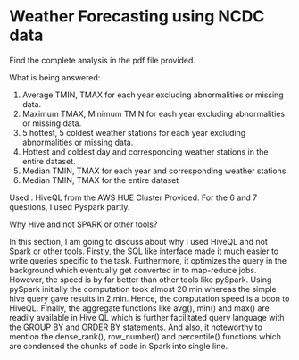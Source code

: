 Weather Forecasting using NCDC data
=====================================
Find the complete analysis in the pdf file provided.

What is being answered:
1. Average TMIN, TMAX for each year excluding abnormalities or missing data.
2. Maximum TMAX, Minimum TMIN for each year excluding abnormalities or missing data.
3. 5 hottest, 5 coldest weather stations for each year excluding abnormalities or missing data.
4. Hottest and coldest day and corresponding weather stations in the entire dataset.
6. Median TMIN, TMAX for each year and corresponding weather stations.
7. Median TMIN, TMAX for the entire dataset

Used : HiveQL from the AWS HUE Cluster Provided. For the 6 and 7 questions, I used Pyspark partly.

Why  Hive and not SPARK or other tools?

In this section, I am going to discuss about why I used HiveQL and not Spark or other tools. Firstly, 
the SQL like interface made it much easier to write queries specific to the task. Furthermore, it 
optimizes the query in the background which eventually get converted in to map-reduce jobs.
However, the speed is by far better than other tools like pySpark. Using pySpark initially the computation took almost 
20 min whereas the simple hive query gave results in 2 min. Hence, the computation speed is a boon 
to HiveQL. Finally, the aggregate functions like avg(), min() and max() are readily available in Hive 
QL which is further facilitated query language with the GROUP BY and ORDER BY statements. And 
also, it noteworthy to mention the dense_rank(), row_number() and percentile() functions which are  condensed the chunks of code in Spark into single line.



